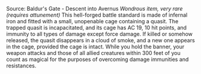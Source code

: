 Source: Baldur's Gate - Descent into Avernus
*Wondrous item, very rare (requires attunement)*
This hell-forged battle standard is made of infernal iron and fitted with a small, unopenable cage containing a quasit. The trapped quasit is incapacitated, and its cage has AC 19, 10 hit points, and immunity to all types of damage except force damage. If killed or somehow released, the quasit disappears in a cloud of smoke, and a new one appears in the cage, provided the cage is intact.
While you hold the banner, your weapon attacks and those of all allied creatures within 300 feet of you count as magical for the purposes of overcoming damage immunities and resistances.